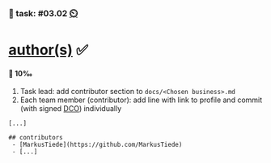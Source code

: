 ### 💪 task: #03.02 [⏲️](https://youtu.be/1gQJUjgCqrU)

# [author(s)](https://git-scm.com/book/en/v2/Git-Basics-Viewing-the-Commit-History) ✅

#### 🏅 10‰

1. Task lead: add contributor section to `docs/<Chosen business>.md`
2. Each team member (contributor): add line with link to profile and commit (with signed [DCO](https://github.com/apps/dco)) individually

```
[...]

## contributors
 - [MarkusTiede](https://github.com/MarkusTiede)
 - [...]
```